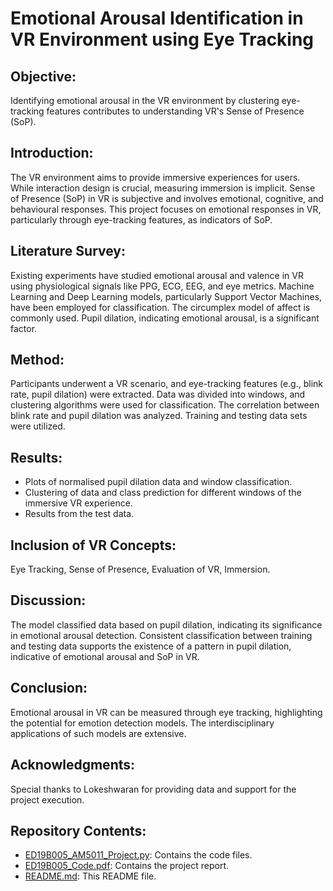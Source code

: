 # Emotional Arousal Identification in VR Environment using Eye Tracking

## Objective:
Identifying emotional arousal in the VR environment by clustering eye-tracking features contributes to understanding VR's Sense of Presence (SoP).

## Introduction:
The VR environment aims to provide immersive experiences for users. While interaction design is crucial, measuring immersion is implicit. Sense of Presence (SoP) in VR is subjective and involves emotional, cognitive, and behavioural responses. This project focuses on emotional responses in VR, particularly through eye-tracking features, as indicators of SoP.

## Literature Survey:
Existing experiments have studied emotional arousal and valence in VR using physiological signals like PPG, ECG, EEG, and eye metrics. Machine Learning and Deep Learning models, particularly Support Vector Machines, have been employed for classification. The circumplex model of affect is commonly used. Pupil dilation, indicating emotional arousal, is a significant factor.

## Method:
Participants underwent a VR scenario, and eye-tracking features (e.g., blink rate, pupil dilation) were extracted. Data was divided into windows, and clustering algorithms were used for classification. The correlation between blink rate and pupil dilation was analyzed. Training and testing data sets were utilized.

## Results:
- Plots of normalised pupil dilation data and window classification.
- Clustering of data and class prediction for different windows of the immersive VR experience.
- Results from the test data.

## Inclusion of VR Concepts:
Eye Tracking, Sense of Presence, Evaluation of VR, Immersion.

## Discussion:
The model classified data based on pupil dilation, indicating its significance in emotional arousal detection. Consistent classification between training and testing data supports the existence of a pattern in pupil dilation, indicative of emotional arousal and SoP in VR.

## Conclusion:
Emotional arousal in VR can be measured through eye tracking, highlighting the potential for emotion detection models. The interdisciplinary applications of such models are extensive.

## Acknowledgments:
Special thanks to Lokeshwaran for providing data and support for the project execution.

## Repository Contents:
- [ED19B005_AM5011_Project.py](ED19B005_AM5011_Project.py): Contains the code files.
- [ED19B005_Code.pdf](ED19B005_Code.pdf): Contains the project report.
- [README.md](README.md): This README file.
